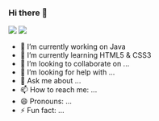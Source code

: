 ### Hi there 👋

<img src="https://github-readme-stats.vercel.app/api?username=vectorxxxx&show_icons=true&icon_color=CE1D2D&text_color=718096&bg_color=ffffff&hide_title=true" />

<img src="https://github-readme-stats.vercel.app/api/top-langs/?username=vectorxxxx" />

<!--
**vectorxxxx/vectorxxxx** is a ✨ _special_ ✨ repository because its `README.md` (this file) appears on your GitHub profile.

Here are some ideas to get you started:

- 🔭 I’m currently working on ...
- 🌱 I’m currently learning ...
- 👯 I’m looking to collaborate on ...
- 🤔 I’m looking for help with ...
- 💬 Ask me about ...
- 📫 How to reach me: ...
- 😄 Pronouns: ...
- ⚡ Fun fact: ...
-->

- 🔭 I’m currently working on Java
- 🌱 I’m currently learning HTML5 & CSS3
- 👯 I’m looking to collaborate on ...
- 🤔 I’m looking for help with ...
- 💬 Ask me about ...
- 📫 How to reach me: ...
- 😄 Pronouns: ...
- ⚡ Fun fact: ...
